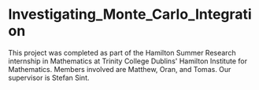 # Investigating_Monte_Carlo_Integration
This project was completed as part of the Hamilton Summer Research internship in Mathematics at Trinity College Dublins' Hamilton Institute for Mathematics. Members involved are Matthew, Oran, and Tomas. Our supervisor is Stefan Sint.
